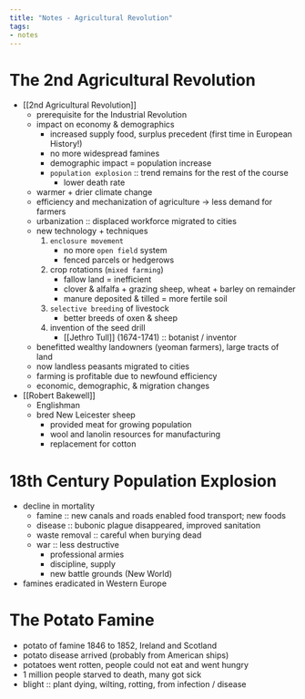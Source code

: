 ```yaml
---
title: "Notes - Agricultural Revolution"
tags:
- notes
---
```

# The 2nd Agricultural Revolution
- [[2nd Agricultural Revolution]]
	- prerequisite for the Industrial Revolution
	- impact on economy & demographics
		- increased supply food, surplus precedent (first time in European History!)
		- no more widespread famines
		- demographic impact = population increase
		- `population explosion` :: trend remains for the rest of the course
			- lower death rate
	- warmer + drier climate change
	- efficiency and mechanization of agriculture -> less demand for farmers
	- urbanization :: displaced workforce migrated to cities
	- new technology + techniques
		1. `enclosure movement`
			- no more `open field` system
			- fenced parcels or hedgerows 
		2. crop rotations (`mixed farming`)
			- fallow land = inefficient
			- clover & alfalfa + grazing sheep, wheat + barley on remainder
			- manure deposited & tilled = more fertile soil
		3. `selective breeding` of livestock
			- better breeds of oxen & sheep
		4. invention of the seed drill
			- [[Jethro Tull]] (1674-1741) :: botanist / inventor
	- benefitted wealthy landowners (yeoman farmers), large tracts of land
	- now landless peasants migrated to cities
	- farming is profitable due to newfound efficiency
	- economic, demographic, & migration changes
- [[Robert Bakewell]]
	- Englishman
	- bred New Leicester sheep
		- provided meat for growing population
		- wool and lanolin resources for manufacturing
		- replacement for cotton
# 18th Century Population Explosion
- decline in mortality
	- famine :: new canals and roads enabled food transport; new foods
	- disease :: bubonic plague disappeared, improved sanitation
	- waste removal :: careful when burying dead
	- war :: less destructive
		- professional armies
		- discipline, supply
		- new battle grounds (New World)
- famines eradicated in Western Europe
# The Potato Famine
- potato of famine 1846 to 1852, Ireland and Scotland
- potato disease arrived (probably from American ships)
- potatoes went rotten, people could not eat and went hungry
- 1 million people starved to death, many got sick
- blight :: plant dying, wilting, rotting, from infection / disease